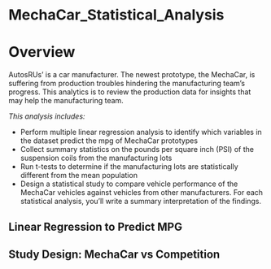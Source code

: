 # MechaCar_Statistical_Analysis

# Overview 
AutosRUs’ is a car manufacturer. The newest prototype, the MechaCar, is suffering from production troubles hindering the manufacturing team’s progress. This analytics is to review the production data for insights that may help the manufacturing team.

_This analysis includes:_

* Perform multiple linear regression analysis to identify which variables in the dataset predict the mpg of MechaCar prototypes
* Collect summary statistics on the pounds per square inch (PSI) of the suspension coils from the manufacturing lots
* Run t-tests to determine if the manufacturing lots are statistically different from the mean population
* Design a statistical study to compare vehicle performance of the MechaCar vehicles against vehicles from other manufacturers. For each statistical analysis, you’ll write a summary interpretation of the findings.

## Linear Regression to Predict MPG
## Study Design: MechaCar vs Competition
